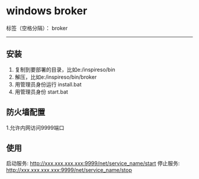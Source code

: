 # windows broker

标签（空格分隔）： broker

---

## 安装
 1. 复制到要部署的目录，比如e:/inspireso/bin
 2. 解压，比如e:/inspireso/bin/broker
 3. 用管理员身份运行 install.bat
 4. 用管理员身份 start.bat

## 防火墙配置
1.允许内网访问9999端口
 
## 使用
启动服务: http://xxx.xxx.xxx.xxx:9999/net/service_name/start
停止服务: http://xxx.xxx.xxx.xxx:9999/net/service_name/stop
